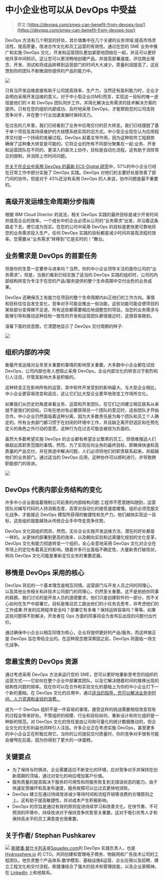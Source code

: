 # 中小企业也可以从 DevOps 中受益

> 原文:[https://devops.com/smes-can-benefit-from-devops-too/](https://devops.com/smes-can-benefit-from-devops-too/)

DevOps 方法有几个明显的好处，其价值集中在几个关键的业务领域:提高市场灵活性，提高质量，改进合作文化和员工运营的有效性。通过在您的 SME 业务中推广和实施 DevOps 文化，开发和运营团队更加紧密地团结在一起，并且可以更好地共享中间知识。这让您可以更流畅地创建产品，并提高部署速度。评估商业理念、开发、测试和将成品转移到运营部门的时间大大减少。质量利润提高了，这反馈到你的团队不断微调你提供的产品的能力中。

![](../Images/9dabad7577af0356eea60f54ccc72196.png)

只有当开发运维直接有助于公司提高效率、生产力，当然还有盈利能力时，企业才会明白采用开发运维的意义。对于中小型企业(SME)而言，实现这一目标的唯一途径是他们的 it 和 DevOps 团队同步工作，并简化解决业务需求的技术解决方案的提供。只有在您的组织内部成功、及时地采用 DevOps，才能帮助您的公司击败竞争对手，并在整个行业加速发展时保持活力。

在过去的几年里，我们已经看到了业务中应用交付的巨大转变。我们已经摆脱了基于单个项目及其持续维护的大规模系统实现的旧方式。中小型企业现在认为应用程序交付是一个持续的发展过程。DevOps 起着主导作用，因为这种软件工程趋势确保了这种重大转变是可能的。它将企业的所有不同部分聚集在一起:业务、开发和运营团队在不同的、更深入的层次上协作，目标是自动化流程。这有助于消除常见的限制，并消除上市时间问题。

[在关于在企业中采用 DevOps 的最新 ECS-Digital 研究](http://www.ecs-digital.co.uk/blog/7-devops-adoption-statistics-for-2017)中，57%的中小企业已经在日常工作中部分实施了 DevOps 实践。DevOps 对他们的主要好处是改善了部门间的协作。但是对于 43%还没有采用 DevOps 的人来说，协作问题是最不重要的。

## 高级开发运维生命周期分步指南

根据 IBM Cloud Director 的说法，相关 DevOps 实践的最终目标是减少开发时间并提高企业的效率。一个成长中的企业必须从公司的“业务需求”出发，并沿着这条路走下去，使它成为现实。在您的公司中采用 DevOps 的目标是更快更可靠地将您的业务需求投入生产。任何 DevOps 实践的目标都是减少时间并提高流程的效率。您需要从“业务需求”转移到“它是实时的！”舞台。

## 业务需求是 DevOps 的首要任务

但是你的生意一定要参与进来吗？当然，你的中小企业领导关注的是你公司的“业务需求”。但是，当我们看到已经实施了适当的 DevOps 实践的组织时，公司的内部结构转变为专注于在您的产品/服务提供的整个生命周期中交付出色的业务成果。

DevOps 还确保员工有能力在项目的整个生命周期内纠正他们的工作方向。事情和目标往往会发生变化，竞争对手可能会推出一些功能，这些功能可能会使项目的某些部分变得微不足道，所有这些都需要相应地调整您的项目。当您的业务需求与能够引导和推动这种目标一致性的开发和运营团队都很接近时，这很容易做到。

请看下面的信息图，它清楚地显示了 DevOps 交付周期的样子:

![](../Images/5f1b27c02d020029f3eacb0d17bd37bf.png)

## 组织内部的冲突

衡量开发运维对业务至关重要的事情的影响至关重要。大多数中小企业都在试验 DevOps，公司内部也有人想阻止采用 DevOps。企业内部文化的转变过于剧烈和引人注目，尽管其影响大多是积极的。

这种转变正在影响所有的运营，其中软件开发受到的影响最大。与大型企业相比，中小企业更容易改变和适应，这让它们比大型企业更早地改变工作场所文化。

如果我们从历史的角度来看业务、运营和开发团队，在它们之间建立相互联系从来就不是我们的目标。只有在绝对有必要获得另一个团队的意见时，这些团队才开始合作。中小企业仍然面临着这种分离，因为大多数责任是为每个团队和员工个人确定的。所有业务部门都习惯于在封闭的环境中工作，并且缺乏离开舒适区和在预先定义的角色之外行动的意愿。这种行为在过去可能会被视为负面的。

虽然大多数希望实施 DevOps 的企业都有希望企业繁荣的员工，但很难强迫人们做超出其职责范围的事情。然而，为了实现任何业务的最终目标，即确保快速和高质量的产品交付，并在旅途中解决问题，人们必须将他们的职责联系起来，并超越他们的业务部门。通过适当的 DevOps 应用，这种协作可以顺利进行，并导致跨职能部门的改进。

![](../Images/88f82e1e26c6492c684ae2bb82c3f6f1.png)

## DevOps 代表内部业务结构的变化

许多中小企业面临着限制公司前景的内部结构问题:工程师不愿意随叫随到，运营团队对编写代码的人持消极态度，高管对自动化的接受速度缓慢。组织必须克服文化战争，才能接近 DevOps 模型所获得的敏捷性和生产力。他们越快实现这一目标，这些组织就能越快从传统企业手中夺走竞争优势。

DevOps 文化因组织而异。然而，无论企业实施开发运维方法，潜在的好处都是一样的。从更快的部署到更高的效率，以及朝向实验和远离僵化规划的文化变革，DevOps 文化有能力彻底转变一个组织。全心全意地采用 DevOps 文化对企业在市场上的定位有着真正的影响。随着许多行业面临不确定性，大量新贵打破现状，转向 DevOps 文化可能是重新定位业务的重要武器。

## 移情是 DevOps 采用的核心

DevOps 背后的一个基本理念是相互同情。运营部门与开发人员之间的同理心，以及其他业务相关和非技术公司部门的同理心，仍然至关重要。这不是拍拍你同事的肩膀。我们讨论的是开发人员的道德要求，他们只是创建软件的一部分，而不关心如何在生产中部署它。目标是推动员工跳出他们的小任务去思考，并考虑他们的工作成果:开发的应用程序安全吗？部署它有多难？保持运转容易吗？等等。如果这些问题得不到解决，开发者在 Ops 方面的同事将会为发布后出现的问题付出代价。

通过确保中小企业以相互同情为核心，企业将提供更好的产品/服务。而这样做正是 DevOps 旨在带给企业的。在这种观念根深蒂固之前，DevOps 将面临一场文化战争。

## 您最宝贵的 DevOps 资源

通过考虑采用 DevOps 方法来运行您的 SME，您可以更好地重新思考您的组织的运营方式——它如何在整个企业中部署其团队，以及它解决随着时间的推移出现的结构性问题的频率。现在你可以在合作和实验文化的基础上为你的中小企业打下一个新的基础。在 DevOps 文化的应用中，通过[适当的指导，您可以解决业务中时间、人力资源和金钱的浪费。](https://squadex.com/devops-training/)

成为一个 DevOps 组织不是一件容易的事情，接受这样的挑战需要相信改变现有的过程会带来好处。不管组织的规模、行业和目标如何，重新设计和优化组织是一种新的规范。对 DevOps 文化的信任是由公司和可量化的统计数据推动的，但企业文化的无形利益也同样引人注目。许多企业正在考虑实施 DevOps，甚至更多的中小企业正在积极应用它。当你的公司提前交付质量时，你的竞争对手很有可能会被甩在后面，因为你得到了更大的一块蛋糕。

## 关键要点

*   为了保持与时俱进，企业需要适应不断变化的环境，应对竞争对手并保持在创新周期的顶端，通过对变化的响应增加客户价值。
*   服务质量的提高取决于服务的可用性和将服务恢复到无错误状态的能力。由于快速反馈循环和高发布速度，服务故障可以比过去更快地消除。
*   DevOps 建立在通过持续改进减少等待时间和流程开销等浪费的合理原则之上。这有助于提高敏捷性，并对成本产生积极影响。
*   DevOps 的宗旨是通过有效的原则促进持续学习和改善文化。在快节奏、不可预测的环境中，持续改进对于保持竞争优势至关重要。这对于吸引优秀人才和保持高水平的员工满意度也很重要。

## 关于作者/ Stephan Pushkarev

![](../Images/012286303036c487f68003a4b50b04cc.png) [斯捷潘·普什卡列夫](https://www.linkedin.com/in/stepanpushkarev/)是[Squadex.com](https://squadex.com/)的 DevOps 实践负责人，也是 [Hydrosphere.io](http://hydrosphere.io/) 的 CTO。共同创建和管理电子商务、物联网和广告技术公司的工程团队。他负责整个产品体系:数学模型、基础设施&运营、企业应用以及招聘、建立工程文化和交付流程。斯捷潘结合了强大的技术和管理技能，以及企业家精神。在 [LinkedIn](https://www.linkedin.com/in/stepanpushkarev/) 上和他联系。